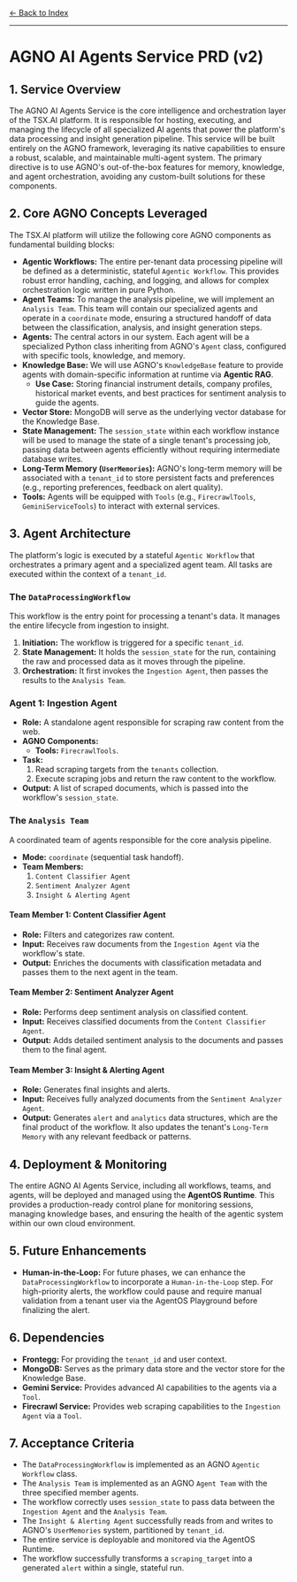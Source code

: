 [← Back to Index](index.html)

---

# AGNO AI Agents Service PRD (v2)

## 1. Service Overview

The AGNO AI Agents Service is the core intelligence and orchestration layer of the TSX.AI platform. It is responsible for hosting, executing, and managing the lifecycle of all specialized AI agents that power the platform's data processing and insight generation pipeline. This service will be built entirely on the AGNO framework, leveraging its native capabilities to ensure a robust, scalable, and maintainable multi-agent system. The primary directive is to use AGNO's out-of-the-box features for memory, knowledge, and agent orchestration, avoiding any custom-built solutions for these components.

## 2. Core AGNO Concepts Leveraged

The TSX.AI platform will utilize the following core AGNO components as fundamental building blocks:

*   **Agentic Workflows:** The entire per-tenant data processing pipeline will be defined as a deterministic, stateful `Agentic Workflow`. This provides robust error handling, caching, and logging, and allows for complex orchestration logic written in pure Python.
*   **Agent Teams:** To manage the analysis pipeline, we will implement an `Analysis Team`. This team will contain our specialized agents and operate in a `coordinate` mode, ensuring a structured handoff of data between the classification, analysis, and insight generation steps.
*   **Agents:** The central actors in our system. Each agent will be a specialized Python class inheriting from AGNO's `Agent` class, configured with specific tools, knowledge, and memory.
*   **Knowledge Base:** We will use AGNO's `KnowledgeBase` feature to provide agents with domain-specific information at runtime via **Agentic RAG**.
    *   **Use Case:** Storing financial instrument details, company profiles, historical market events, and best practices for sentiment analysis to guide the agents.
*   **Vector Store:** MongoDB will serve as the underlying vector database for the Knowledge Base.
*   **State Management:** The `session_state` within each workflow instance will be used to manage the state of a single tenant's processing job, passing data between agents efficiently without requiring intermediate database writes.
*   **Long-Term Memory (`UserMemories`):** AGNO's long-term memory will be associated with a `tenant_id` to store persistent facts and preferences (e.g., reporting preferences, feedback on alert quality).
*   **Tools:** Agents will be equipped with `Tools` (e.g., `FirecrawlTools`, `GeminiServiceTools`) to interact with external services.

## 3. Agent Architecture

The platform's logic is executed by a stateful `Agentic Workflow` that orchestrates a primary agent and a specialized agent team. All tasks are executed within the context of a `tenant_id`.

### The `DataProcessingWorkflow`
This workflow is the entry point for processing a tenant's data. It manages the entire lifecycle from ingestion to insight.

1.  **Initiation:** The workflow is triggered for a specific `tenant_id`.
2.  **State Management:** It holds the `session_state` for the run, containing the raw and processed data as it moves through the pipeline.
3.  **Orchestration:** It first invokes the `Ingestion Agent`, then passes the results to the `Analysis Team`.

### Agent 1: Ingestion Agent
*   **Role:** A standalone agent responsible for scraping raw content from the web.
*   **AGNO Components:**
    *   **Tools:** `FirecrawlTools`.
*   **Task:**
    1.  Read scraping targets from the `tenants` collection.
    2.  Execute scraping jobs and return the raw content to the workflow.
*   **Output:** A list of scraped documents, which is passed into the workflow's `session_state`.

### The `Analysis Team`
A coordinated team of agents responsible for the core analysis pipeline.
*   **Mode:** `coordinate` (sequential task handoff).
*   **Team Members:**
    1.  `Content Classifier Agent`
    2.  `Sentiment Analyzer Agent`
    3.  `Insight & Alerting Agent`

#### Team Member 1: Content Classifier Agent
*   **Role:** Filters and categorizes raw content.
*   **Input:** Receives raw documents from the `Ingestion Agent` via the workflow's state.
*   **Output:** Enriches the documents with classification metadata and passes them to the next agent in the team.

#### Team Member 2: Sentiment Analyzer Agent
*   **Role:** Performs deep sentiment analysis on classified content.
*   **Input:** Receives classified documents from the `Content Classifier Agent`.
*   **Output:** Adds detailed sentiment analysis to the documents and passes them to the final agent.

#### Team Member 3: Insight & Alerting Agent
*   **Role:** Generates final insights and alerts.
*   **Input:** Receives fully analyzed documents from the `Sentiment Analyzer Agent`.
*   **Output:** Generates `alert` and `analytics` data structures, which are the final product of the workflow. It also updates the tenant's `Long-Term Memory` with any relevant feedback or patterns.

## 4. Deployment & Monitoring

The entire AGNO AI Agents Service, including all workflows, teams, and agents, will be deployed and managed using the **AgentOS Runtime**. This provides a production-ready control plane for monitoring sessions, managing knowledge bases, and ensuring the health of the agentic system within our own cloud environment.

## 5. Future Enhancements

*   **Human-in-the-Loop:** For future phases, we can enhance the `DataProcessingWorkflow` to incorporate a `Human-in-the-Loop` step. For high-priority alerts, the workflow could pause and require manual validation from a tenant user via the AgentOS Playground before finalizing the alert.

## 6. Dependencies

*   **Frontegg:** For providing the `tenant_id` and user context.
*   **MongoDB:** Serves as the primary data store and the vector store for the Knowledge Base.
*   **Gemini Service:** Provides advanced AI capabilities to the agents via a `Tool`.
*   **Firecrawl Service:** Provides web scraping capabilities to the `Ingestion Agent` via a `Tool`.

## 7. Acceptance Criteria

*   The `DataProcessingWorkflow` is implemented as an AGNO `Agentic Workflow` class.
*   The `Analysis Team` is implemented as an AGNO `Agent Team` with the three specified member agents.
*   The workflow correctly uses `session_state` to pass data between the `Ingestion Agent` and the `Analysis Team`.
*   The `Insight & Alerting Agent` successfully reads from and writes to AGNO's `UserMemories` system, partitioned by `tenant_id`.
*   The entire service is deployable and monitored via the AgentOS Runtime.
*   The workflow successfully transforms a `scraping_target` into a generated `alert` within a single, stateful run.
